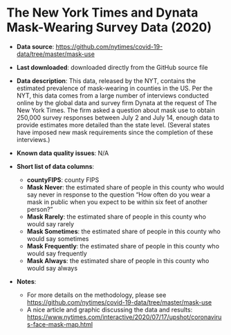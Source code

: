 # The New York Times and Dynata Mask-Wearing Survey Data (2020)

- **Data source**: https://github.com/nytimes/covid-19-data/tree/master/mask-use

- **Last downloaded**: downloaded directly from the GitHub source file

- **Data description**: This data, released by the NYT, contains the estimated prevalence of mask-wearing in counties in the US. Per the NYT, this data comes from a large number of interviews conducted online by the global data and survey firm Dynata at the request of The New York Times. The firm asked a question about mask use to obtain 250,000 survey responses between July 2 and July 14, enough data to provide estimates more detailed than the state level. (Several states have imposed new mask requirements since the completion of these interviews.)


- **Known data quality issues**: N/A

- **Short list of data columns**: 
	- **countyFIPS**: county FIPS
	- **Mask Never**: the estimated share of people in this county who would say never in response to the question “How often do you wear a mask in public when you expect to be within six feet of another person?”
	- **Mask Rarely**: the estimated share of people in this county who would say rarely
	- **Mask Sometimes**: the estimated share of people in this county who would say sometimes
	- **Mask Frequently**: the estimated share of people in this county who would say frequently
	- **Mask Always**: the estimated share of people in this county who would say always

- **Notes**:

	- For more details on the methodology, please see https://github.com/nytimes/covid-19-data/tree/master/mask-use
	- A nice article and graphic discussing the data and results: https://www.nytimes.com/interactive/2020/07/17/upshot/coronavirus-face-mask-map.html